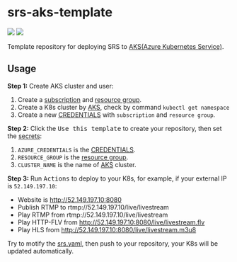 # srs-aks-template

![](http://ossrs.net/gif/v1/sls.gif?site=github.com&path=/k8s/ack/ossrs/srs-aks-template)
[![](https://github.com/ossrs/srs-aks-template/actions/workflows/azure-kubernetes-service.yml/badge.svg)](https://github.com/ossrs/srs-aks-template/actions/workflows/azure-kubernetes-service.yml)

Template repository for deploying SRS to [AKS(Azure Kubernetes Service)](https://docs.microsoft.com/en-us/azure/aks/).

## Usage

**Step 1:** Create AKS cluster and user:

1. Create a [subscription](https://portal.azure.com/?quickstart=true#blade/Microsoft_Azure_Billing/SubscriptionsBlade) and [resource group](https://portal.azure.com/?quickstart=true#blade/HubsExtension/BrowseResourceGroups).
1. Create a K8s cluster by [AKS](https://docs.microsoft.com/en-us/azure/aks/kubernetes-walkthrough-portal), check by command `kubectl get namespace`
1. Create a new [CREDENTIALS](https://docs.microsoft.com/en-us/azure/aks/kubernetes-action#create-a-service-principal) with `subscription` and `resource group`.

**Step 2:** Click the <kbd>Use this template</kbd> to create your repository, then set the [secrets](https://github.com/ossrs/srs-aks-template/settings/secrets/actions):

1. `AZURE_CREDENTIALS` is the [CREDENTIALS](https://docs.microsoft.com/en-us/azure/aks/kubernetes-action#create-a-service-principal).
1. `RESOURCE_GROUP` is the [resource group](https://portal.azure.com/?quickstart=true#blade/HubsExtension/BrowseResourceGroups).
1. `CLUSTER_NAME` is the name of [AKS](https://docs.microsoft.com/en-us/azure/aks/kubernetes-walkthrough-portal) cluster.

**Step 3:** Run <kbd>Actions</kbd> to deploy to your K8s, for example, if your external IP is `52.149.197.10`:

* Website is http://52.149.197.10:8080
* Publish RTMP to rtmp://52.149.197.10/live/livestream
* Play RTMP from rtmp://52.149.197.10/live/livestream
* Play HTTP-FLV from http://52.149.197.10:8080/live/livestream.flv
* Play HLS from http://52.149.197.10:8080/live/livestream.m3u8

Try to motify the [srs.yaml](srs.yaml), then push to your repository, your K8s will be updated automatically.

